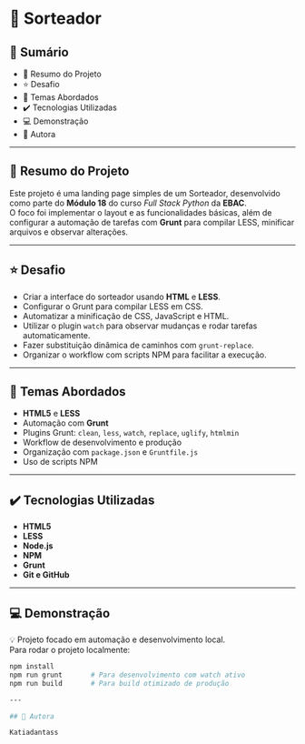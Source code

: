 # 🎲 Sorteador

## 📎 Sumário

- 📌 Resumo do Projeto
- ⭐ Desafio
- 📂 Temas Abordados
- ✔️ Tecnologias Utilizadas
- 💻 Demonstração
- 🙋 Autora

---

## 📌 Resumo do Projeto

Este projeto é uma landing page simples de um Sorteador, desenvolvido como parte do **Módulo 18** do curso *Full Stack Python* da **EBAC**.  
O foco foi implementar o layout e as funcionalidades básicas, além de configurar a automação de tarefas com **Grunt** para compilar LESS, minificar arquivos e observar alterações.

---

## ⭐ Desafio

- Criar a interface do sorteador usando **HTML** e **LESS**.
- Configurar o Grunt para compilar LESS em CSS.
- Automatizar a minificação de CSS, JavaScript e HTML.
- Utilizar o plugin `watch` para observar mudanças e rodar tarefas automaticamente.
- Fazer substituição dinâmica de caminhos com `grunt-replace`.
- Organizar o workflow com scripts NPM para facilitar a execução.

---

## 📂 Temas Abordados

- **HTML5** e **LESS**
- Automação com **Grunt**
- Plugins Grunt: `clean`, `less`, `watch`, `replace`, `uglify`, `htmlmin`
- Workflow de desenvolvimento e produção
- Organização com `package.json` e `Gruntfile.js`
- Uso de scripts NPM

---

## ✔️ Tecnologias Utilizadas

- **HTML5**
- **LESS**
- **Node.js**
- **NPM**
- **Grunt**
- **Git e GitHub**

---

## 💻 Demonstração

💡 Projeto focado em automação e desenvolvimento local.  
Para rodar o projeto localmente:
```bash
npm install
npm run grunt       # Para desenvolvimento com watch ativo
npm run build       # Para build otimizado de produção

---

## 🙋 Autora

Katiadantass
